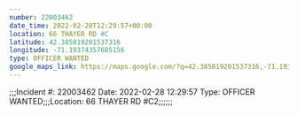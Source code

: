 ```yaml
---
number: 22003462
date_time: 2022-02-28T12:29:57+00:00
location: 66 THAYER RD #C
latitude: 42.385819201537316
longitude: -71.19374357685156
type: OFFICER WANTED
google_maps_link: https://maps.google.com/?q=42.385819201537316,-71.19374357685156
---
```


;;;Incident #: 22003462  Date: 2022-02-28 12:29:57   Type: OFFICER WANTED;;;Location: 66 THAYER RD #C2;;;;;;
